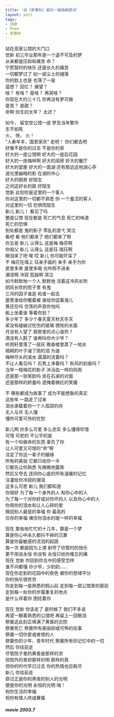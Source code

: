 ```yaml
---
title: '给《家春秋》最后一幅插画题诗'
layout: post
tags:
- 诗歌
- Poem
- 家春秋
---
```

站在高家公馆的大门口  
觉新   初三毕业那年是一个遥不可及的梦  
从来都是压抑和痛苦   命？  
宁愿暂时的快乐      还是长久的痛苦  
一切都梦过了    如一层尘土的褪落  
你的脸上也是    也落了一层  
遥想？     回忆？     展望？  
啥？   有啥？     是啥？     再哭啥？  
你现在大约三十几  你再没有梦可做  
是苦？     是甜？  
命啊   你生的太早？    太迟？  
  
如今，     留空空公馆一座      梦及当年繁华  
生不如死  
火，   快，   火！  
“人寿年丰，国恩家庆” 走吧！     你们都去吧  
好像不是你的过去  不是你的家  
好大的一座公馆啊  好大的一座后花园  
好大的一座梅林啊  好大的闺房  好大的餐厅  
好大的堂屋  好大的一面湖    还有那远远地湖心亭  
波光里幽暗的影      在湖的中心  
好大的厨房  好陌生  
之间这好长的路      好陌生  
觉新   此刻你是这里的一个客人  
你对这里的一切都不熟悉 你  一个羞涩的客人  
对这里的一切    恐惧而陌生  
新儿   新儿！     看见了吗  
整座公馆 现在都是 死亡的气息  死亡的味道  
死亡的恐惧  
到处都是 鬼的影子 零乱的游弋  哭泣  
看吧   看  他们都来了  她们都来了呀  
你五爸  新儿  认得么  这是梅  梅芬啊  
你祖父  新儿  认得么  这是珏  瑞珏啊  
眼泪来了吧 唉 哎 新儿  你可能吓呆了  
不 梅花在墙上 珏亲手画的 亲手  亲手为你  
房里多黑 屋里多暗  光咋照不进来  
潮湿啊  冷寂  孤独啊  哭泣  
如今默默地一个人 默默地  活着这冷风长吹  
阴风长吹的院子里 有鬼  
三月的园子谁逛   和谁一起去  
屋里谁给你暖着被 谁给你逗着海儿  
箫还在吗 空荡的声音你怕吗  
船上坐着谁 等着你划？  
多少年了 多少个春天夏天秋天冬天  
桨没有碰破过忧伤的玻璃 惆怅的水面  
月没有人望了  厨房里的点心谁热？  
酒没有人斟了  谁再叫你大少爷？  
听雨轩里落了一层灰  晚香楼里蒸了一地水  
梧桐的叶子凝了雨的泪  为谁  
梅林尽头的溪水   潺潺的流着吗？  
不让人看见吗？   石凳上净着吗？   秋风的刻痕吗？  
当年一枝梅花的影子  沐浴血一样的风雨  
还是那一张笑脸吗 坐在石桌的对面  
还是那样的娇羞吗 遮掩着微红的笑魇  
   
不 哪些都成为故事了 成为不能想象的真实  
这些年  一路走了过来  
泪水承载着你一个人孤寂的舟  
无人与共    无人懂  
懂你可爱可怜的忧愁  
   
新儿啊  你多么可爱 多么忠实    多么懂得珍惜  
可惜  可悲的  不公平的是  
有一个叫做命的东西  辜负了你  
让人可爱又可恨的“命”啊  
注定了你这一辈子的姻缘  
所有的美丽 它都只给你一半  
它都先让你熟悉   先微微地露笑  
然后又夺去 连同你心底的所有温暖的记忆  
注灌给你冷寂的潮湿  
这多么可悲 新儿  我们都知道  
你很好  为了每一个身外的人  和你心中的人  
为了每一个对你好或对你坏的人   以及你心中的人  
你用你的泪水和让人心碎的爱  
换回别人最低的幸福  你 最高的  
仅存的幸福 堵住你泪水的堤一样的幸福  
   
现在  那匆匆忙忙的十几年，算是一个梦  
算是你心中永久都抖不掉的沉重  
算是你最敏感的流泪的起因  
每一次  都是因为上溯  剥夺了你暂时的快乐  
更不用说永恒  你没有  永恒只给你难忘的痛  
现在  觉新  你回到你五中的感受怎样  
谁不问都懂 孙少爷，少奶奶……  
现在你走到的花园中的夜色 被你的思绪平分  
你的快乐很贫穷  
你走到每一座熟悉的假山前 走到每一扇公馆里的窗前  
走到每一处你的步履重复的地点  
是什么伴着你  困扰着你  
   
现在  觉新  你该走了 是时候了 我们不多说  
再望一眼着熟悉的公馆吧   再留上一回眼泪  
祭奠这此刻正填满了黄昏的古院  
祭奠死亡 祭奠所有美丽抑或可怖的往事  
祭奠一切你爱或者恨的人  
祭奠你的少年、青年时代    祭奠所有你记忆中的一切  
然后  你往前走  
尽管院子里的黄昏是那样的浓  
但院外的景却那样的明  那样的真  
但你的时代早已过去  你的热情也应耗尽  
新儿  你往前走  
穿过正是你的黑夜的别人的光明  
便是你的光明  永恒的光明 嗨！  
祝你生活的幸福  
祝你有情人终成眷属  
    
##### movie 2003.7 
  
